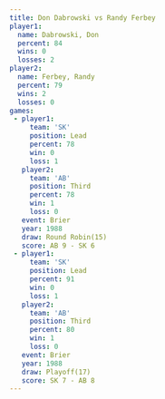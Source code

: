 ```yaml
---
title: Don Dabrowski vs Randy Ferbey
player1:              
  name: Dabrowski, Don
  percent: 84         
  wins: 0             
  losses: 2           
player2:              
  name: Ferbey, Randy 
  percent: 79         
  wins: 2             
  losses: 0           
games:
 - player1:        
     team: 'SK'    
     position: Lead
     percent: 78   
     win: 0        
     loss: 1       
   player2:         
     team: 'AB'     
     position: Third
     percent: 78    
     win: 1         
     loss: 0        
   event: Brier         
   year: 1988           
   draw: Round Robin(15)
   score: AB 9 - SK 6   
 - player1:        
     team: 'SK'    
     position: Lead
     percent: 91   
     win: 0        
     loss: 1       
   player2:         
     team: 'AB'     
     position: Third
     percent: 80    
     win: 1         
     loss: 0        
   event: Brier      
   year: 1988        
   draw: Playoff(17) 
   score: SK 7 - AB 8
---
```

